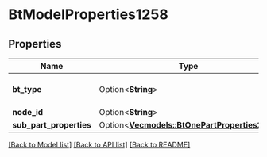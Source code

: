 # BtModelProperties1258

## Properties

Name | Type | Description | Notes
------------ | ------------- | ------------- | -------------
**bt_type** | Option<**String**> | Type of JSON object. | [optional]
**node_id** | Option<**String**> |  | [optional]
**sub_part_properties** | Option<[**Vec<models::BtOnePartProperties230>**](BTOnePartProperties-230.md)> |  | [optional]

[[Back to Model list]](../README.md#documentation-for-models) [[Back to API list]](../README.md#documentation-for-api-endpoints) [[Back to README]](../README.md)


